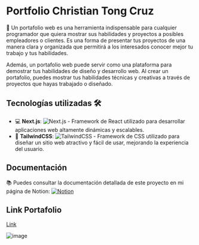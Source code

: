 <h1>Portfolio Christian Tong Cruz</h1>
<p>🚀 Un portafolio web es una herramienta indispensable para cualquier programador que quiera mostrar sus habilidades y proyectos a posibles empleadores o clientes. Es una forma de presentar tus proyectos de una manera clara y organizada que permitirá a los interesados conocer mejor tu trabajo y tus habilidades.</p>
<p>Además, un portafolio web puede servir como una plataforma para demostrar tus habilidades de diseño y desarrollo web. Al crear un portafolio, puedes mostrar tus habilidades técnicas y creativas a través de proyectos que hayas trabajado o diseñado.</p>
<h2>Tecnologías utilizadas 🛠️</h2>
<ul>
  <li>💻 <strong>Next.js</strong>: <img src="https://img.shields.io/badge/-Next.js-000000?style=flat-square&logo=next.js&logoColor=white" alt="Next.js"> - Framework de React utilizado para desarrollar aplicaciones web altamente dinámicas y escalables.</li>
  <li>🎨 <strong>TailwindCSS</strong>: <img src="https://img.shields.io/badge/-TailwindCSS-38B2AC?style=flat-square&logo=tailwind-css&logoColor=white" alt="TailwindCSS"> - Framework de CSS utilizado para diseñar un sitio web atractivo y fácil de usar, mejorando la experiencia del usuario.</li>
</ul>
<h2>Documentación</h2>
<p>📚 Puedes consultar la documentación detallada de este proyecto en mi página de Notion: <a href="https://towering-angle-49e.notion.site/Portafolio-cf4e65750430464daa5968c729733bda"><img src="https://img.shields.io/badge/-Notion-000000?style=flat-square&logo=notion&logoColor=white" alt="Notion"></a></p>
<h2>Link Portafolio</h2>
<a href="https://christian-tong.github.io/portfolio-dev/hello">Link</a>

![image](https://github.com/christian-tong/portfolio-dev/assets/81640934/c4368453-5ad7-40ae-b2b5-f72e4b715d36)
